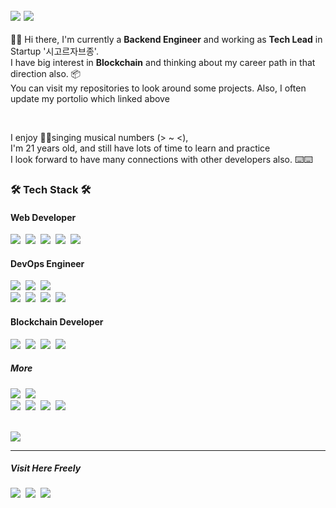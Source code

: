 <p style="font-size: 17px;">
    <a href="https://jaehong21.notion.site/Jaehong-Jung-371e37a4015a4189bc329b419cc241c7/"><img src="https://img.shields.io/badge/notion-Click to view my Portfolio-beige?logo=notion" /></a>
    <a href="https://jaehong21.gitbook.io/ai-jaehong/"><img src="https://img.shields.io/badge/gitBook-AI__Portfolio-blue?logo=gitbook" /></a>
    <br />
</p>
    
  👏👏 Hi there, I'm currently a **Backend Engineer** and working as **Tech Lead** in Startup '시고르자브종'. <br />
  I have big interest in **Blockchain** and thinking about my career path in that direction also. 📦<br />
  You can visit my repositories to look around some projects. Also, I often update my portolio which linked above 
  
<br />

  I enjoy 🎤🎤singing musical numbers (> ~ <), <br />
  I'm 21 years old, and still have lots of time to learn and practice <br />
  I look forward to have many connections with other developers also. ⌨️⌨️ 

<div>
  <h3> 🛠 Tech Stack 🛠 </h3>
  <p>
  <h4>Web Developer</h4>
    <img src="https://img.shields.io/badge/React-0088CC?style=flat&logo=React&logoColor=white"/></a>&nbsp
    <img src="https://img.shields.io/badge/ReactNative-0088CC?style=flat&logo=React&logoColor=white"/></a>&nbsp 
    <img src="https://img.shields.io/badge/NestJS-E0234E?style=flat&logo=NestJS&logoColor=white"/></a>&nbsp
    <img src="https://img.shields.io/badge/TypeScript-3178C6?style=flat&logo=TypeScript&logoColor=white"/></a>&nbsp
    <img src="https://img.shields.io/badge/MariaDB-003545?style=flat&logo=MariaDB&logoColor=white"/></a>&nbsp
  <br />
  
  <h4>DevOps Engineer</h4>
    <img src="https://img.shields.io/badge/Terraform-7B42BC?style=flat&logo=Terraform&logoColor=white"/></a>&nbsp
    <img src="https://img.shields.io/badge/AWS-FF9900?style=flat&logo=AmazonAWS&logoColor=white"/></a>&nbsp
    <img src="https://img.shields.io/badge/NGINX-009639?style=flat&logo=NGINX&logoColor=white"/></a>&nbsp
  <br />
    <img src="https://img.shields.io/badge/Docker-2496ED?style=flat&logo=Docker&logoColor=white"/></a>&nbsp
    <img src="https://img.shields.io/badge/Kubernetes-326CE5?style=flat&logo=Kubernetes&logoColor=white"/></a>&nbsp
    <img src="https://img.shields.io/badge/ArgoCD-EF7B4D?style=flat&logo=Argo&logoColor=white"/></a>&nbsp
    <img src="https://img.shields.io/badge/Github Actions-2088FF?style=flat&logo=GithubActions&logoColor=white"/></a>&nbsp

  <h4>Blockchain Developer</h4>
    <img src="https://img.shields.io/badge/Solidity-363636?style=flat&logo=Solidity&logoColor=white"/></a>&nbsp 
    <img src="https://img.shields.io/badge/Web3.js-F16822?style=flat&logo=Web3.js&logoColor=white"/></a>&nbsp
    <img src="https://img.shields.io/badge/Rust-981E32?style=flat&logo=Rust&logoColor=white"/></a>&nbsp
    <img src="https://img.shields.io/badge/Go-00ADD8?style=flat&logo=Go&logoColor=white"/></a>&nbsp
  <br />

  <h5>More</h5>
    <img src="https://img.shields.io/badge/Ubuntu-E95420?style=flat&logo=Ubuntu&logoColor=white"/></a>&nbsp
    <img src="https://img.shields.io/badge/NGINX-009639?style=flat&logo=NGINX&logoColor=white"/></a>&nbsp
  <br />
    <img src="https://img.shields.io/badge/Sentry-362D59?style=flat&logo=Sentry&logoColor=white"/></a>&nbsp
    <img src="https://img.shields.io/badge/Figma-5B0BB5?style=flat&logo=Figma&logoColor=white"/></a>&nbsp
    <img src="https://img.shields.io/badge/Jira-0052CC?style=flat&logo=Jira&logoColor=white"/></a>&nbsp
    <img src="https://img.shields.io/badge/Git-F05032?style=flat&logo=Git&logoColor=white"/></a>&nbsp 
</p>

  <br />
    <img src="https://github-readme-streak-stats.herokuapp.com/?user=jaehong21&theme=dark" /></img>


  <hr />
  <h5>Visit Here Freely</h5>
    <a href="https://www.facebook.com/profile.php?id=100005890684594"><img src="https://img.shields.io/badge/Facebook-1877F2?logo=facebook&logoColor=white" /></a>&nbsp
    <a href="https://www.instagram.com/jungpanda02/"><img src="https://img.shields.io/badge/Instagram-E4405F?logo=Instagram&logoColor=white" /></a>&nbsp
    <a href="mailto:jaehong21@gm.gist.ac.kr"><img src="https://img.shields.io/badge/Mail-0078D4?style=flat&logo=Microsoft-Outlook&logoColor=white&link=jaehong21@gm.gist.ac.kr"/></a>&nbsp
  
</div>
